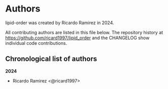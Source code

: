 # Authors

lipid-order was created by Ricardo Ramirez in 2024.


All contributing authors are listed in this file below.
The repository history at https://github.com/ricard1997/lipid_order
and the CHANGELOG show individual code contributions.

## Chronological list of authors

<!--
The rules for this file:
  * Authors are sorted chronologically, earliest to latest
  * Please format it each entry as "Preferred name <GitHub username>"
  * Your preferred name is whatever you wish to go by --
    it does *not* have to be your legal name!
  * Please start a new section for each new year
  * Don't ever delete anything
-->

**2024**
- Ricardo Ramirez <@ricard1997>